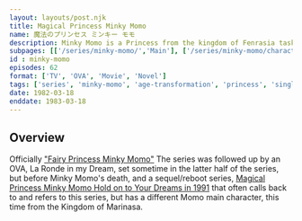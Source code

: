 ```yaml
---
layout: layouts/post.njk
title: Magical Princess Minky Momo
name: 魔法のプリンセス ミンキー モモ
description: Minky Momo is a Princess from the kingdom of Fenrasia tasked with restoring the dreams of the people of earth. 
subpages: [['/series/minky-momo/','Main'], ['/series/minky-momo/characters/','Characters'], ['/series/minky-momo/guide/','Episode Guide'], ['/series/minky-momo/gallery/', 'Gallery' ]]
id : minky-momo
episodes: 62
format: ['TV', 'OVA', 'Movie', 'Novel']
tags: ['series', 'minky-momo', 'age-transformation', 'princess', 'single heroine']
date: 1982-03-18
enddate: 1983-03-18
---
```


## Overview
Officially <a href="Media/Mahou_no_Princess_Minky_Momo_Yume_no_Naka_no_Rondo_00.07.42.278.jpg">"Fairy Princess Minky Momo"</a>
The series was followed up by an OVA, La Ronde in my Dream, set sometime in the latter half of the series, but before Minky Momo's death, and a sequel/reboot series, <a href="/series/minky-momo-2/">Magical Princess Minky Momo Hold on to Your Dreams in 1991</a> that often calls back to and refers to this series, but has a different Momo main character, this time from the Kingdom of Marinasa.